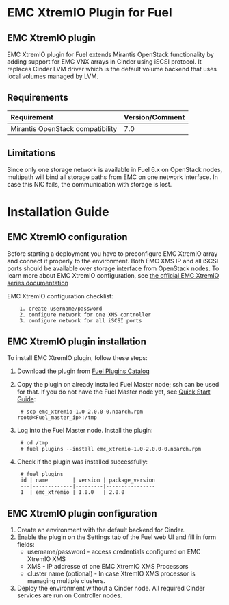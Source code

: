 EMC XtremIO Plugin for Fuel
==========================

EMC XtremIO plugin
------------------

EMC XtremIO plugin for Fuel extends Mirantis OpenStack functionality by adding
support for EMC VNX arrays in Cinder using iSCSI protocol. It replaces Cinder
LVM driver which is the default volume backend that uses local volumes
managed by LVM.

Requirements
------------

| Requirement                      | Version/Comment |
|:---------------------------------|:----------------|
| Mirantis OpenStack compatibility | 7.0             |

Limitations
-----------

Since only one storage network is available in Fuel 6.x on OpenStack nodes,
multipath will bind all storage paths from EMC on one network interface.
In case this NIC fails, the communication with storage is lost.

Installation Guide
==================


EMC XtremIO configuration
-------------------------

Before starting a deployment you have to preconfigure EMC XtremIO array and connect
it properly to the environment. Both EMC XMS IP and all iSCSI ports should be
available over storage interface from OpenStack nodes. To learn more about
EMC XtremIO configuration, see
[the official EMC XtremIO series documentation](https://support.emc.com/docu71055_XtremIO-XIOS-4.0.2,-4.0.4,-and-4.0.10-with-XMS-4.2.0-Storage-Array-User-Guide.pdf?language=en_US)

EMC XtremIO configuration checklist:

		1. create username/password
		2. configure network for one XMS controller
		3. configure network for all iSCSI ports

EMC XtremIO plugin installation
---------------------------

To install EMC XtremIO plugin, follow these steps:

1. Download the plugin from
    [Fuel Plugins Catalog](https://software.mirantis.com/fuel-plugins)

2. Copy the plugin on already installed Fuel Master node; ssh can be used for
    that. If you do not have the Fuel Master node yet, see
    [Quick Start Guide](https://software.mirantis.com/quick-start/):

        # scp emc_xtremio-1.0-2.0.0-0.noarch.rpm root@<Fuel_master_ip>:/tmp

3. Log into the Fuel Master node. Install the plugin:

        # cd /tmp
        # fuel plugins --install emc_xtremio-1.0-2.0.0-0.noarch.rpm

4. Check if the plugin was installed successfully:

        # fuel plugins
        id | name        | version | package_version
        ---|-------------|---------|----------------
        1  | emc_xtremio | 1.0.0   | 2.0.0

EMC XtremIO plugin configuration
----------------------------

1. Create an environment with the default backend for Cinder.
2. Enable the plugin on the Settings tab of the Fuel web UI and fill in form
    fields:
   * username/password - access credentials configured on EMC XtremIO XMS
   * XMS - IP addresse of one EMC XtremIO XMS Processors
   * cluster name (optional) - In case XtremIO XMS processor is managing multiple
   clusters.
3. Deploy the environment without a Cinder node. All required Cinder services
    are run on Controller nodes.
